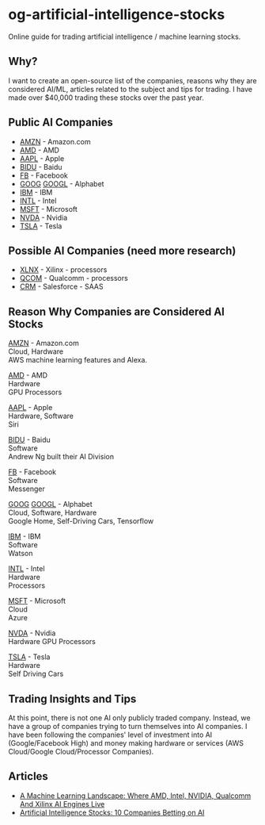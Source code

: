 # og-artificial-intelligence-stocks
Online guide for trading artificial intelligence / machine learning stocks. 

## Why?
I want to create an open-source list of the companies, reasons why they are considered AI/ML, articles related to the subject and tips for trading. I have made over $40,000 trading these stocks over the past year. 

## Public AI Companies

* [AMZN](http://www.cnbc.com/quotes/?symbol=AMZN) - Amazon.com
* [AMD](http://www.cnbc.com/quotes/?symbol=AMD) - AMD
* [AAPL](http://www.cnbc.com/quotes/?symbol=AAPL) - Apple
* [BIDU](http://www.cnbc.com/quotes/?symbol=BIDU) - Baidu
* [FB](http://www.cnbc.com/quotes/?symbol=FB) - Facebook
* [GOOG](http://www.cnbc.com/quotes/?symbol=GOOG) [GOOGL](http://www.cnbc.com/quotes/?symbol=GOOGL)  - Alphabet
* [IBM](http://www.cnbc.com/quotes/?symbol=IBM) - IBM
* [INTL](http://www.cnbc.com/quotes/?symbol=INTL) - Intel
* [MSFT](http://www.cnbc.com/quotes/?symbol=MSFT) - Microsoft
* [NVDA](http://www.cnbc.com/quotes/?symbol=NVDA) - Nvidia
* [TSLA](http://www.cnbc.com/quotes/?symbol=TSLA) - Tesla

## Possible AI Companies (need more research)
* [XLNX](http://www.cnbc.com/quotes/?symbol=XLNX) - Xilinx - processors
* [QCOM](http://www.cnbc.com/quotes/?symbol=QCOM) - Qualcomm - processors
* [CRM](http://www.cnbc.com/quotes/?symbol=CRM) - Salesforce - SAAS


## Reason Why Companies are Considered AI Stocks

[AMZN](http://www.cnbc.com/quotes/?symbol=AMZN) - Amazon.com  
Cloud, Hardware  
AWS machine learning features and Alexa.

[AMD](http://www.cnbc.com/quotes/?symbol=AMD) - AMD  
Hardware  
GPU Processors  

[AAPL](http://www.cnbc.com/quotes/?symbol=AAPL) - Apple  
Hardware, Software  
Siri  

[BIDU](http://www.cnbc.com/quotes/?symbol=BIDU) - Baidu  
Software  
Andrew Ng built their AI Division

[FB](http://www.cnbc.com/quotes/?symbol=FB) - Facebook  
Software  
Messenger  

[GOOG](http://www.cnbc.com/quotes/?symbol=GOOG) [GOOGL](http://www.cnbc.com/quotes/?symbol=GOOGL)  - Alphabet  
Cloud, Software, Hardware  
Google Home, Self-Driving Cars, Tensorflow

[IBM](http://www.cnbc.com/quotes/?symbol=IBM) - IBM  
Software  
Watson  

[INTL](http://www.cnbc.com/quotes/?symbol=INTL) - Intel  
Hardware  
Processors  

[MSFT](http://www.cnbc.com/quotes/?symbol=MSFT) - Microsoft  
Cloud  
Azure  

[NVDA](http://www.cnbc.com/quotes/?symbol=NVDA) - Nvidia  
Hardware
GPU Processors  

[TSLA](http://www.cnbc.com/quotes/?symbol=TSLA) - Tesla  
Hardware  
Self Driving Cars  

## Trading Insights and Tips
At this point, there is not one AI only publicly traded company. Instead, we have a group of companies trying to turn themselves into AI companies. I have been following the companies' level of investment into AI (Google/Facebook High) and money making hardware or services (AWS Cloud/Google Cloud/Processor Companies).  

## Articles
* [A Machine Learning Landscape: Where AMD, Intel, NVIDIA, Qualcomm And Xilinx AI Engines Live](https://www.forbes.com/sites/moorinsights/2017/03/03/a-machine-learning-landscape-where-amd-intel-nvidia-qualcomm-and-xilinx-ai-engines-live/#1968fcaa742f)
* [Artificial Intelligence Stocks: 10 Companies Betting on AI](http://money.usnews.com/investing/articles/2017-03-31/artificial-intelligence-stocks-10-companies-betting-on-ai)
